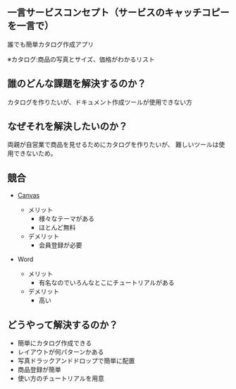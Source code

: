 ## 一言サービスコンセプト（サービスのキャッチコピーを一言で）
誰でも簡単カタログ作成アプリ

※カタログ:商品の写真とサイズ、価格がわかるリスト

## 誰のどんな課題を解決するのか？
カタログを作りたいが、ドキュメント作成ツールが使用できない方

## なぜそれを解決したいのか？   
両親が自営業で商品を見せるためにカタログを作りたいが、
難しいツールは使用できないため。

## 競合
* [Canvas](https://www.canva.com/ja_jp/)
  * メリット
    * 様々なテーマがある
    * ほとんど無料
  * デメリット
    * 会員登録が必要

* Word
  * メリット
    * 有名なのでいろんなとこにチュートリアルがある
  * デメリット
    * 高い


## どうやって解決するのか？
* 簡単にカタログ作成できる
* レイアウトが何パターンかある
* 写真ドラックアンドドロップで簡単に配置
* 商品登録が簡単
* 使い方のチュートリアルを用意



